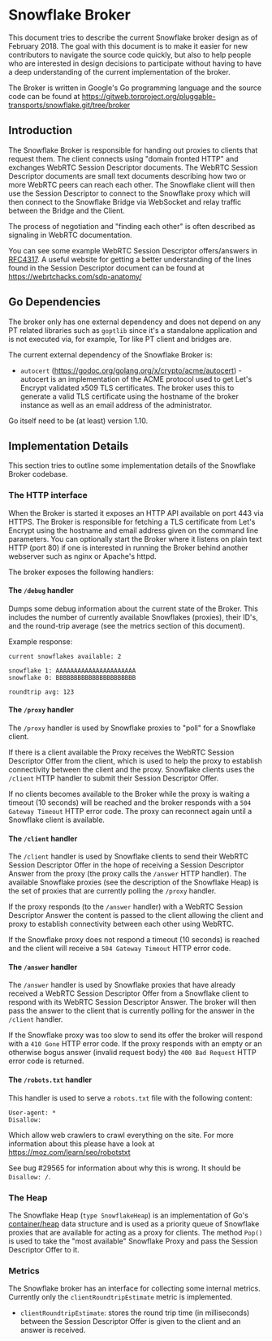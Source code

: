 # Snowflake Broker

This document tries to describe the current Snowflake broker design as of
February 2018. The goal with this document is to make it easier for new
contributors to navigate the source code quickly, but also to help people who
are interested in design decisions to participate without having to have a deep
understanding of the current implementation of the broker.

The Broker is written in Google's Go programming language and the source code
can be found at https://gitweb.torproject.org/pluggable-transports/snowflake.git/tree/broker

## Introduction

The Snowflake Broker is responsible for handing out proxies to clients that
request them. The client connects using "domain fronted HTTP" and
exchanges WebRTC Session Descriptor documents. The WebRTC Session Descriptor
documents are small text documents describing how two or more WebRTC peers can
reach each other. The Snowflake client will then use the Session Descriptor to
connect to the Snowflake proxy which will then connect to the Snowflake Bridge
via WebSocket and relay traffic between the Bridge and the Client.

The process of negotiation and "finding each other" is often described as
signaling in WebRTC documentation.

You can see some example WebRTC Session Descriptor offers/answers in
[RFC4317](https://www.rfc-editor.org/rfc/rfc4317.txt). A useful website for
getting a better understanding of the lines found in the Session Descriptor
document can be found at https://webrtchacks.com/sdp-anatomy/

## Go Dependencies

The broker only has one external dependency and does not depend on any PT
related libraries such as `goptlib` since it's a standalone application and is
not executed via, for example, Tor like PT client and bridges are.

The current external dependency of the Snowflake Broker is:

- `autocert` (https://godoc.org/golang.org/x/crypto/acme/autocert) - autocert
  is an implementation of the ACME protocol used to get Let's Encrypt validated
  x509 TLS certificates. The broker uses this to generate a valid TLS certificate
  using the hostname of the broker instance as well as an email address of the
  administrator.

Go itself need to be (at least) version 1.10.

## Implementation Details

This section tries to outline some implementation details of the Snowflake
Broker codebase.

### The HTTP interface

When the Broker is started it exposes an HTTP API available on port 443 via
HTTPS. The Broker is responsible for fetching a TLS certificate from Let's
Encrypt using the hostname and email address given on the command line
parameters. You can optionally start the Broker where it listens on plain text
HTTP (port 80) if one is interested in running the Broker behind another
webserver such as nginx or Apache's httpd.

The broker exposes the following handlers:

#### The `/debug` handler

Dumps some debug information about the current state of the Broker. This
includes the number of currently available Snowflakes (proxies), their ID's,
and the round-trip average (see the metrics section of this document).

Example response:

    current snowflakes available: 2

    snowflake 1: AAAAAAAAAAAAAAAAAAAAAA
    snowflake 0: BBBBBBBBBBBBBBBBBBBBBB

    roundtrip avg: 123

#### The `/proxy` handler

The `/proxy` handler is used by Snowflake proxies to "poll" for a Snowflake
client. 

If there is a client available the Proxy receives the WebRTC Session Descriptor
Offer from the client, which is used to help the proxy to establish
connectivity between the client and the proxy. Snowflake clients uses the
`/client` HTTP handler to submit their Session Descriptor Offer.

If no clients becomes available to the Broker while the proxy is waiting a
timeout (10 seconds) will be reached and the broker responds with a `504
Gateway Timeout` HTTP error code. The proxy can reconnect again until a
Snowflake client is available.

#### The `/client` handler

The `/client` handler is used by Snowflake clients to send their WebRTC Session
Descriptor Offer in the hope of receiving a Session Descriptor Answer from the
proxy (the proxy calls the `/answer` HTTP handler). The available Snowflake
proxies (see the description of the Snowflake Heap) is the set of proxies that
are currently polling the `/proxy` handler.

If the proxy responds (to the `/answer` handler) with a WebRTC Session
Descriptor Answer the content is passed to the client allowing the client and
proxy to establish connectivity between each other using WebRTC.

If the Snowflake proxy does not respond a timeout (10 seconds) is reached and
the client will receive a `504 Gateway Timeout` HTTP error code.

#### The `/answer` handler

The `/answer` handler is used by Snowflake proxies that have already received a
WebRTC Session Descriptor Offer from a Snowflake client to respond with its
WebRTC Session Descriptor Answer. The broker will then pass the answer to the
client that is currently polling for the answer in the `/client` handler.

If the Snowflake proxy was too slow to send its offer the broker will respond
with a `410 Gone` HTTP error code. If the proxy responds with an empty or an
otherwise bogus answer (invalid request body) the `400 Bad Request` HTTP error
code is returned.

#### The `/robots.txt` handler

This handler is used to serve a `robots.txt` file with the following content:

    User-agent: *
    Disallow:

Which allow web crawlers to crawl everything on the site. For more information
about this please have a look at https://moz.com/learn/seo/robotstxt

See bug #29565 for information about why this is wrong. It should be `Disallow:
/`.

### The Heap

The Snowflake Heap (`type SnowflakeHeap`) is an implementation of Go's
[container/heap](https://golang.org/pkg/container/heap/) data structure and is
used as a priority queue of Snowflake proxies that are available for acting as
a proxy for clients. The method `Pop()` is used to take the "most available"
Snowflake Proxy and pass the Session Descriptor Offer to it.

### Metrics

The Snowflake broker has an interface for collecting some internal metrics.
Currently only the `clientRoundtripEstimate` metric is implemented.

- `clientRoundtripEstimate`: stores the round trip time (in milliseconds)
  between the Session Descriptor Offer is given to the client and an answer is
  received.

